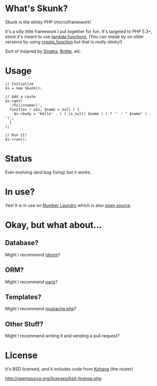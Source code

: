 # What's Skunk?

Skunk is the stinky PHP (micro)framework!

It's a silly little framework I put together for fun.  It's targeted to PHP 5.3+, since it's meant to use [lambda functions](http://php.net/manual/en/functions.anonymous.php).  (You can sneak by on older versions by using [create_function](http://php.net/create_function) but that is _really_ stinky!)

Sort of insipred by [Sinatra](http://www.sinatrarb.com/), [Bottle](http://bottlepy.org/docs/dev/), etc.

# Usage

    // Initialize
    $s = new Skunk();
    
    // Add a route
    $s->get(
      '/hi(/<name>)',
      function ( &$s, $name = null ) {
        $s->body = 'Hello' . ( ( is_null( $name ) ) ? '' : " $name" ) . '!';
      }
    );
    
    // Run it!
    $s->run();

# Status

Ever evolving (and bug fixing) but it works.

# In use?

Yes! It is in use on [Number Laundry](http://numberlaundry.whatcheer.com) which is also [open source](http://github.com/WhatCheer/Number-Laundry).

# Okay, but what about...

## Database?

Might I recommend [idiorm](https://github.com/j4mie/idiorm)?

## ORM?

Might I recommend [paris](https://github.com/j4mie/paris)?

## Templates?

Might I recommend [mustache.php](https://github.com/bobthecow/mustache.php)?

## Other Stuff?

Might I recommend writing it and sending a pull request?

# License

It's BSD licensed, and it includes code from [Kohana](http://kohanaframework.org/) (the router)

http://opensource.org/licenses/bsd-license.php
